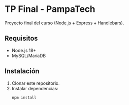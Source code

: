 # TP Final - PampaTech

Proyecto final del curso (Node.js + Express + Handlebars).

## Requisitos
- Node.js 18+
- MySQL/MariaDB

## Instalación
1. Clonar este repositorio.
2. Instalar dependencias:
   ```bash
   npm install
